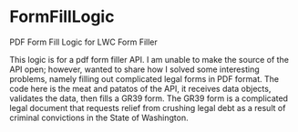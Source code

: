 # FormFillLogic
PDF Form Fill Logic for LWC Form Filler

This logic is for a pdf form filler API. I am unable to make the source of the API open; however, wanted to share how I solved some interesting problems, namely filling out complicated legal forms in PDF format. The code here is the meat and patatos of the API, it receives data objects, validates the data, then fills a GR39 form. The GR39 form is a complicated legal document that requests relief from crushing legal debt as a result of criminal convictions in the State of Washington. 
